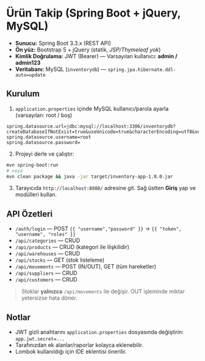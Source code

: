 # Ürün Takip (Spring Boot + jQuery, MySQL)

- **Sunucu:** Spring Boot 3.3.x (REST API)
- **Ön yüz:** Bootstrap 5 + jQuery (statik, *JSP/Thymeleaf yok*)
- **Kimlik Doğrulama:** JWT (Bearer) — Varsayılan kullanıcı: **admin / admin123**
- **Veritabanı:** MySQL (`inventorydb`) — `spring.jpa.hibernate.ddl-auto=update`

## Kurulum

1) `application.properties` içinde MySQL kullanıcı/parola ayarla (varsayılan: root / boş)

```
spring.datasource.url=jdbc:mysql://localhost:3306/inventorydb?createDatabaseIfNotExist=true&useUnicode=true&characterEncoding=utf8&serverTimezone=Europe/Istanbul
spring.datasource.username=root
spring.datasource.password=
```

2) Projeyi derle ve çalıştır:

```bash
mvn spring-boot:run
# veya
mvn clean package && java -jar target/inventory-app-1.0.0.jar
```

3) Tarayıcıda `http://localhost:8080/` adresine git. Sağ üstten **Giriş** yap ve modülleri kullan.

## API Özetleri

- `/auth/login` — POST `{{ "username","password" }}` → `{{ "token", "username", "roles" }}`
- `/api/categories` — CRUD
- `/api/products` — CRUD (kategori ile ilişkilidir)
- `/api/warehouses` — CRUD
- `/api/stocks` — GET (stok listeleme)
- `/api/movements` — POST (IN/OUT), GET (tüm hareketler)
- `/api/suppliers` — CRUD
- `/api/customers` — CRUD

> Stoklar **yalnızca** `/api/movements` ile değişir. OUT işleminde miktar yetersizse hata döner.

## Notlar

- JWT gizli anahtarını `application.properties` dosyasında değiştirin: `app.jwt.secret=...`
- Tarafınızdan ek alanlar/raporlar kolayca eklenebilir.
- Lombok kullanıldığı için IDE eklentisi önerilir.
